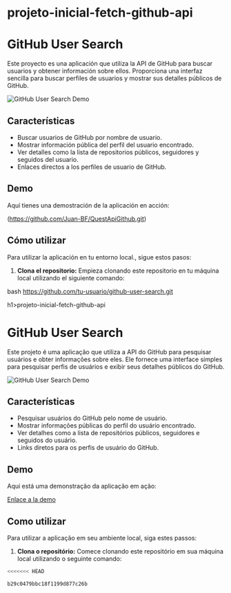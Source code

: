 # projeto-inicial-fetch-github-api
# GitHub User Search

Este proyecto es una aplicación que utiliza la API de GitHub para buscar usuarios y obtener información sobre ellos. Proporciona una interfaz sencilla para buscar perfiles de usuarios y mostrar sus detalles públicos de GitHub.

![GitHub User Search Demo](demo.gif)

## Características

- Buscar usuarios de GitHub por nombre de usuario.
- Mostrar información pública del perfil del usuario encontrado.
- Ver detalles como la lista de repositorios públicos, seguidores y seguidos del usuario.
- Enlaces directos a los perfiles de usuario de GitHub.

## Demo

Aquí tienes una demostración de la aplicación en acción:

(https://github.com/Juan-BF/QuestApiGithub.git)

## Cómo utilizar

Para utilizar la aplicación en tu entorno local., sigue estos pasos:

1. **Clona el repositorio:** Empieza clonando este repositorio en tu máquina local utilizando el siguiente comando:

bash https://github.com/tu-usuario/github-user-search.git

h1>projeto-inicial-fetch-github-api</h1>
<h1>GitHub User Search</h1>

<p>Este projeto é uma aplicação que utiliza a API do GitHub para pesquisar usuários e obter informações sobre eles. Ele fornece uma interface simples para pesquisar perfis de usuários e exibir seus detalhes públicos do GitHub.</p>

<img src="demo.gif" alt="GitHub User Search Demo">

<h2>Características</h2>

<ul>
  <li>Pesquisar usuários do GitHub pelo nome de usuário.</li>
  <li>Mostrar informações públicas do perfil do usuário encontrado.</li>
  <li>Ver detalhes como a lista de repositórios públicos, seguidores e seguidos do usuário.</li>
  <li>Links diretos para os perfis de usuário do GitHub.</li>
</ul>

<h2>Demo</h2>

<p>Aqui está uma demonstração da aplicação em ação:</p>

<a href="https://github.com/Juan-BF/QuestApiGithub.git">Enlace a la demo</a>

<h2>Como utilizar</h2>

<p>Para utilizar a aplicação em seu ambiente local, siga estes passos:</p>

<ol>
  <li><strong>Clona o repositório:</strong> Comece clonando este repositório em sua máquina local utilizando o seguinte comando:</li>
</ol>

```bash
<<<<<<< HEAD

b29c0479bbc18f1199d877c26b
